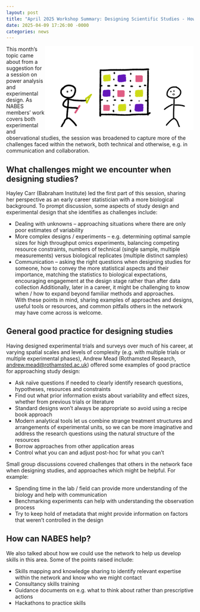 ```yaml
---
layout: post
title: "April 2025 Workshop Summary: Designing Scientific Studies - How can NABES help?"
date: 2025-04-09 17:26:00 -0000
categories: news
---
```


<img src="/img/2025-BlogPictures/Apr25_BlogPic.png" alt="Scientific Design Sketch" width=400px align = "right"> 

This month’s topic came about from a suggestion for a session on power analysis and experimental design. As NABES members’ work covers both experimental and observational studies, the session was broadened to capture more of the challenges faced within the network, both technical and otherwise, e.g. in communication and collaboration.  

## What challenges might we encounter when designing studies? 
Hayley Carr (Babraham Institute) led the first part of this session, sharing her perspective as an early career statistician with a more biological background. To prompt discussion, some aspects of study design and experimental design that she identifies as challenges include: 
* Dealing with unknowns – approaching situations where there are only poor estimates of variability
* More complex designs / experiments – e.g. determining optimal sample sizes for high throughput omics experiments, balancing competing resource constraints, numbers of technical (single sample, multiple measurements) versus biological replicates (multiple distinct samples)
* Communication – asking the right questions when designing studies for someone, how to convey the more statistical aspects and their importance, matching the statistics to biological expectations, encouraging engagement at the design stage rather than after data collection 
Additionally, later in a career, it might be challenging to know when / how to expand beyond familiar methods and approaches.   
With these points in mind, sharing examples of approaches and designs, useful tools or resources, and common pitfalls others in the network may have come across is welcome.  
 
## General good practice for designing studies 
Having designed experimental trials and surveys over much of his career, at varying spatial scales and levels of complexity (e.g. with multiple trials or multiple experimental phases), Andrew Mead (Rothamsted Research, andrew.mead@rothamsted.ac.uk) offered some examples of good practice for approaching study design: 
* Ask naïve questions if needed to clearly identify research questions, hypotheses, resources and constraints
* Find out what prior information exists about variability and effect sizes, whether from previous trials or literature
* Standard designs won’t always be appropriate so avoid using a recipe book approach
* Modern analytical tools let us combine strange treatment structures and arrangements of experimental units, so we can be more imaginative and address the research questions using the natural structure of the resources
* Borrow approaches from other application areas
* Control what you can and adjust post-hoc for what you can’t 
 
Small group discussions covered challenges that others in the network face when designing studies, and approaches which might be helpful. For example: 
* Spending time in the lab / field can provide more understanding of the biology and help with communication
* Benchmarking experiments can help with understanding the observation process
* Try to keep hold of metadata that might provide information on factors that weren’t controlled in the design 
 
## How can NABES help? 
We also talked about how we could use the network to help us develop skills in this area. Some of the points raised include: 
* Skills mapping and knowledge sharing to identify relevant expertise within the network and know who we might contact
* Consultancy skills training
* Guidance documents on e.g. what to think about rather than prescriptive actions
* Hackathons to practice skills 
